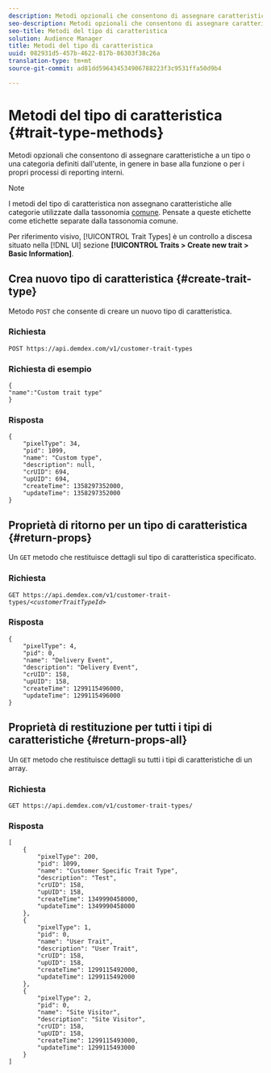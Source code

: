 ```yaml
---
description: Metodi opzionali che consentono di assegnare caratteristiche a un tipo o una categoria definiti dall'utente, in genere in base alla funzione o per i propri processi di reporting interni.
seo-description: Metodi opzionali che consentono di assegnare caratteristiche a un tipo o una categoria definiti dall'utente, in genere in base alla funzione o per i propri processi di reporting interni.
seo-title: Metodi del tipo di caratteristica
solution: Audience Manager
title: Metodi del tipo di caratteristica
uuid: 082931d5-457b-4622-817b-86303f38c26a
translation-type: tm+mt
source-git-commit: ad81dd596434534906788223f3c9531ffa50d9b4

---
```



# Metodi del tipo di caratteristica {#trait-type-methods}

Metodi opzionali che consentono di assegnare caratteristiche a un tipo o una categoria definiti dall'utente, in genere in base alla funzione o per i propri processi di reporting interni.

<!-- c_rest_api_trait_types_intro.xml -->

>[!NOTE]
>
>I metodi del tipo di caratteristica non assegnano caratteristiche alle categorie utilizzate dalla tassonomia [comune](../../api/rest-api-main/aam-api-taxonomy.md#taxonomic-api-methods). Pensate a queste etichette come etichette separate dalla tassonomia comune.

Per riferimento visivo, [!UICONTROL Trait Types] è un controllo a discesa situato nella [!DNL UI] sezione **[!UICONTROL Traits > Create new trait > Basic Information]**.

## Crea nuovo tipo di caratteristica {#create-trait-type}

Metodo `POST` che consente di creare un nuovo tipo di caratteristica.

<!-- r_rest_api_create_trait_type.xml -->

### Richiesta

`POST https://api.demdex.com/v1/customer-trait-types`

### Richiesta di esempio

```
{
"name":"Custom trait type"
}
```

### Risposta

```
{
    "pixelType": 34,
    "pid": 1099,
    "name": "Custom type",
    "description": null,
    "crUID": 694,
    "upUID": 694,
    "createTime": 1358297352000,
    "updateTime": 1358297352000
}
```

## Proprietà di ritorno per un tipo di caratteristica {#return-props}

Un `GET` metodo che restituisce dettagli sul tipo di caratteristica specificato.

<!-- r_rest_api_get_trait_type.xml -->

### Richiesta

`GET https://api.demdex.com/v1/customer-trait-types/`*`<customerTraitTypeId>`*

### Risposta

```
{
    "pixelType": 4,
    "pid": 0,
    "name": "Delivery Event",
    "description": "Delivery Event",
    "crUID": 158,
    "upUID": 158,
    "createTime": 1299115496000,
    "updateTime": 1299115496000
}
```

## Proprietà di restituzione per tutti i tipi di caratteristiche {#return-props-all}

Un `GET` metodo che restituisce dettagli su tutti i tipi di caratteristiche di un array.

<!-- r_rest_api_get_trait_types.xml -->

### Richiesta

`GET https://api.demdex.com/v1/customer-trait-types/`

### Risposta

```
[
    {
        "pixelType": 200,
        "pid": 1099,
        "name": "Customer Specific Trait Type",
        "description": "Test",
        "crUID": 158,
        "upUID": 158,
        "createTime": 1349990458000,
        "updateTime": 1349990458000
    },
    {
        "pixelType": 1,
        "pid": 0,
        "name": "User Trait",
        "description": "User Trait",
        "crUID": 158,
        "upUID": 158,
        "createTime": 1299115492000,
        "updateTime": 1299115492000
    },
    {
        "pixelType": 2,
        "pid": 0,
        "name": "Site Visitor",
        "description": "Site Visitor",
        "crUID": 158,
        "upUID": 158,
        "createTime": 1299115493000,
        "updateTime": 1299115493000
    }
]
```
